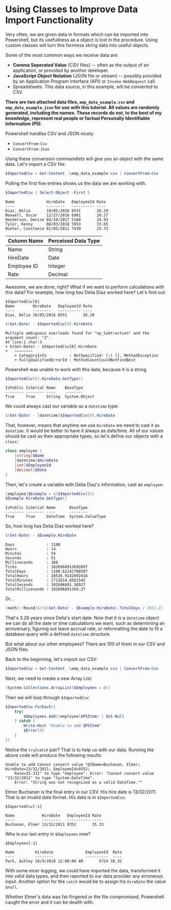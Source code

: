 # Using Classes to Improve Data Import Functionality

Very often, we are given data in formats which can be imported into Powershell, but its usefullness as a object is lost in the procedure. Using custom classes will turn this formless string data into useful objects.

Some of the most common ways we receive data are:

* __Comma Seperated Value__ (CSV files) -- often as the output of an application, or provided by another deleloper.
* __JavaScript Object Notation__ (JSON file or stream) -- possibly provided by an Application Program Interface (API) or ``Invoke-WebRequest`` call.
* Spreadsheets. This data source, in this example, will be converted to CSV.

**There are two attached data files, ``emp_data_example.csv`` and ``emp_data_example.json`` for use with this tutorial. All values are randomly generated, including the names. These records do not, to the best of my knowledge, represent real people or factual Personally Identifiable Information (PII).**

Powershell handles CSV and JSON nicely:

* ``ConvertFrom-Csv``
* ``ConvertFrom-Json``

Using these conversion commandlets will give you an object with the same data. Let's import a CSV file:

```powershell
$ImportedCsv = Get-Content .\emp_data_example.csv | ConvertFrom-Csv
```

Pulling the first five entries shows us the data we are working with.

```powershell
$ImportedCsv | Select-Object -First 5
```

```
Name              HireDate   EmployeeId Rate
----              --------   ---------- ----
Diaz, Delia       10/05/2016 8551       26.29
Maxwell, Oscar    12/27/2016 6901       20.27
Henderson, Denise 04/10/2017 5160       24.93
Tyler, Kenny      08/03/2018 5953       33.65
Hunter, Constance 02/05/2011 7939       25.73
```

| Column Name | Perceived Data Type |
| ----------- | --------- |
| Name        | String    |
| HireDate    | Date      |
| Employee ID | Integer   |
| Rate        | Decimal   |

Awesome, we are done, right? What if we want to perform calculations with this data? For example, how long has Delia Diaz worked here? Let's find out:

```
$ImportedCsv[0]
Name        HireDate   EmployeeId Rate
----        --------   ---------- ----
Diaz, Delia 10/05/2016 8551       26.29
```

```powershell
$(Get-Date) - $ImportedCsv[0].HireDate
```

```
Multiple ambiguous overloads found for "op_Subtraction" and the argument count: "2".
At line:1 char:3
+ $(Get-Date) - $ImportedCsv[0].HireDate
+   ~~~~~~~~
    + CategoryInfo          : NotSpecified: (:) [], MethodException
    + FullyQualifiedErrorId : MethodCountCouldNotFindBest
```

Powershell was unable to work with this date, because it is a string.

```powershell
$ImportedCsv[0].HireDate.GetType()
```

```
IsPublic IsSerial Name    BaseType
-------- -------- ----    --------
True     True     String  System.Object
```

We could always cast our variable as a ``datetime`` type:

```powershell
$(Get-Date) - [datetime]$ImportedCsv[0].HireDate
```

That, however, means that anytime we use ``HireDate`` we need to cast it as ``datetime``. It would be better to have it always as date/time. All of our values should be cast as their appropriate types, so let's define our objects with a ``class``:

```powershell
class employee {
    [string]$Name
    [datetime]$HireDate
    [int]$EmployeeId
    [decimal]$Rate
}
```

Then, let's create a variable with Delia Diaz's information, cast as ``employee``:

```powershell
[employee]$Example = $($ImportedCsv[0])
$Example.HireDate.GetType()
```

```
IsPublic IsSerial Name      BaseType
-------- -------- ----      --------
True     True     DateTime  System.ValueType
```

So, how long has Delia Diaz worked here?

```powershell
$(Get-Date) - $Example.HireDate
```

```
Days              : 1188
Hours             : 14
Minutes           : 54
Seconds           : 51
Milliseconds      : 369
Ticks             : 1026968913692697
TotalDays         : 1188.62142788507
TotalHours        : 28526.9142692416
TotalMinutes      : 1711614.8561545
TotalSeconds      : 102696891.36927
TotalMilliseconds : 102696891369.27
```

Or...

```powershell
[math]::Round($(($(Get-Date) - $Example.HireDate).TotalDays / 365),2)
```

That's 3.26 years since Delia's start date. Now that it is a ``datetime`` object we can do all the date or time calculations we want, such as determining an anniversary, figuring out leave accrual rate, or reformatting the date to fit a database query with a defined ``datetime`` structure.

But what about our other employees? There are 100 of them in our CSV and JSON files.

Back to the beginning, let's import our CSV:

```powershell
$ImportedCsv = Get-Content .\emp_data_example.csv | ConvertFrom-Csv
```

Next, we need to create a new Array List:

```powershell
[System.Collections.ArrayList]$Employees = @()
```

Then we will loop through ``$ImportedCsv``:

```powershell
$ImportedCsv.ForEach({
    try{
        $Employees.Add([employee]$PSItem) | Out-Null
    } catch {
        Write-Host "Unable to add $PSItem"
        $Error[0]
    }
})
```

Notice the ``try``/``catch`` pair? That is to help us with our data. Running the above code will produce the following results:

```
Unable to add Cannot convert value "@{Name=Buchanan, Elmer; HireDate=13/32/2011; EmployeeId=9352; 
    Rate=35.33}" to type "employee". Error: "Cannot convert value "13/32/2011" to type "System.DateTime". 
    Error: "String was not recognized as a valid DateTime.""
```

Elmer Buchanan is the final entry in our CSV. His hire date is 13/32/2011. That is an invalid date format. His data is in ``$ImportedCsv``:

```
$ImportedCsv[-1]

Name            HireDate   EmployeeId Rate
----            --------   ---------- ----
Buchanan, Elmer 13/32/2011 9352       35.33
```

Who is our last entry in ``$Employees`` now?

```
$Employees[-1]

Name         HireDate              EmployeeId  Rate
----         --------              ----------  ----
Park, Ashley 10/9/2010 12:00:00 AM       5724 38.32
```

With some nicer logging, we could have imported the data, transformed it into valid data types, and then reported to our data provider any erroneous input. Another option for the ``catch`` would be to assign his ``HireDate`` the value ``$null``.

Whether Elmer's data was fat-fingered or the file compromised, Powershell caught the error and it can be dealth with.
